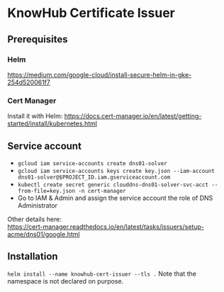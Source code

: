 # KnowHub Certificate Issuer

## Prerequisites
### Helm
https://medium.com/google-cloud/install-secure-helm-in-gke-254d520061f7

### Cert Manager
Install it with Helm:
https://docs.cert-manager.io/en/latest/getting-started/install/kubernetes.html

## Service account
* `gcloud iam service-accounts create dns01-solver`
* `gcloud iam service-accounts keys create key.json --iam-account dns01-solver@$PROJECT_ID.iam.gserviceaccount.com`
* `kubectl create secret generic clouddns-dns01-solver-svc-acct --from-file=key.json -n cert-manager`
* Go to IAM & Admin and assign the service account the role of DNS Administrator

Other details here:  
https://cert-manager.readthedocs.io/en/latest/tasks/issuers/setup-acme/dns01/google.html

## Installation
`helm install --name knowhub-cert-issuer --tls .`
Note that the namespace is not declared on purpose.
